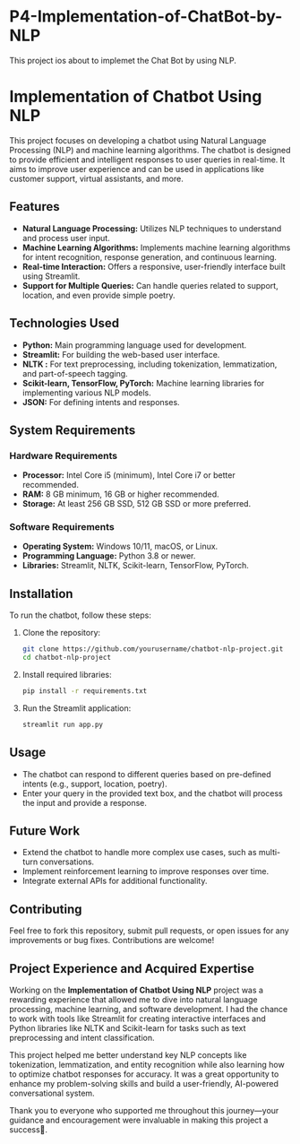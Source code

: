 # P4-Implementation-of-ChatBot-by-NLP

<p>This project ios about to implemet the Chat Bot by using NLP.</p>

# **Implementation of Chatbot Using NLP**

This project focuses on developing a chatbot using Natural Language Processing (NLP) and machine learning algorithms. The chatbot is designed to provide efficient and intelligent responses to user queries in real-time. It aims to improve user experience and can be used in applications like customer support, virtual assistants, and more.

## **Features**
- **Natural Language Processing:** Utilizes NLP techniques to understand and process user input.
- **Machine Learning Algorithms:** Implements machine learning algorithms for intent recognition, response generation, and continuous learning.
- **Real-time Interaction:** Offers a responsive, user-friendly interface built using Streamlit.
- **Support for Multiple Queries:** Can handle queries related to support, location, and even provide simple poetry.

## **Technologies Used**
- **Python:** Main programming language used for development.
- **Streamlit:** For building the web-based user interface.
- **NLTK :** For text preprocessing, including tokenization, lemmatization, and part-of-speech tagging.
- **Scikit-learn, TensorFlow, PyTorch:** Machine learning libraries for implementing various NLP models.
- **JSON:** For defining intents and responses.

## **System Requirements**
### **Hardware Requirements**
- **Processor:** Intel Core i5 (minimum), Intel Core i7 or better recommended.
- **RAM:** 8 GB minimum, 16 GB or higher recommended.
- **Storage:** At least 256 GB SSD, 512 GB SSD or more preferred.
  
### **Software Requirements**
- **Operating System:** Windows 10/11, macOS, or Linux.
- **Programming Language:** Python 3.8 or newer.
- **Libraries:** Streamlit, NLTK, Scikit-learn, TensorFlow, PyTorch.

## **Installation**
To run the chatbot, follow these steps:

1. Clone the repository:
   ```bash
   git clone https://github.com/yourusername/chatbot-nlp-project.git
   cd chatbot-nlp-project
   ```

2. Install required libraries:
   ```bash
   pip install -r requirements.txt
   ```

3. Run the Streamlit application:
   ```bash
   streamlit run app.py
   ```

## **Usage**
- The chatbot can respond to different queries based on pre-defined intents (e.g., support, location, poetry).
- Enter your query in the provided text box, and the chatbot will process the input and provide a response.

## **Future Work**
- Extend the chatbot to handle more complex use cases, such as multi-turn conversations.
- Implement reinforcement learning to improve responses over time.
- Integrate external APIs for additional functionality.

## **Contributing**
Feel free to fork this repository, submit pull requests, or open issues for any improvements or bug fixes. Contributions are welcome!

## **Project Experience and Acquired Expertise**
Working on the **Implementation of Chatbot Using NLP** project was a rewarding experience that allowed me to dive into natural language processing, machine learning, and software development. I had the chance to work with tools like Streamlit for creating interactive interfaces and Python libraries like NLTK and Scikit-learn for tasks such as text preprocessing and intent classification.  

This project helped me better understand key NLP concepts like tokenization, lemmatization, and entity recognition while also learning how to optimize chatbot responses for accuracy. It was a great opportunity to enhance my problem-solving skills and build a user-friendly, AI-powered conversational system.  

Thank you to everyone who supported me throughout this journey—your guidance and encouragement were invaluable in making this project a success🙂.
